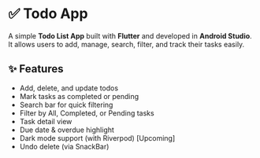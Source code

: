  # ✅ Todo App

A simple **Todo List App** built with **Flutter** and developed in **Android Studio**.  
It allows users to add, manage, search, filter, and track their tasks easily.

## ✨ Features

- Add, delete, and update todos
- Mark tasks as completed or pending
- Search bar for quick filtering
- Filter by All, Completed, or Pending tasks
- Task detail view
- Due date & overdue highlight
- Dark mode support (with Riverpod) [Upcoming]
- Undo delete (via SnackBar)
